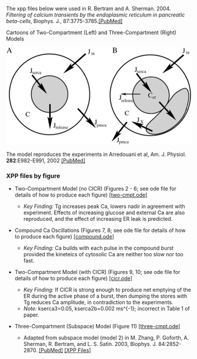 The xpp files below were used in R. Bertram and A. Sherman. 2004. *Filtering of calcium transients by the endoplasmic reticulum in pancreatic beta-cells*, Biophys. J., 87:3775-3785.[[PubMed]](https://pubmed.ncbi.nlm.nih.gov/15465863/)

Cartoons of Two-Compartment (Left) and Three-Compartment (Right) Models 

![cartoons.jpeg](cartoons.jpeg)

The model reproduces the experiments in Arredouani et al, Am. J. Physiol. __282__:E982-E991, 2002 [[PubMed]](https://pubmed.ncbi.nlm.nih.gov/12401716/)

### XPP files by figure


* Two-Compartment Model (no CICR) (Figures 2 - 6; see ode file for details of how to produce each figure) [[two-cmpt.ode]](two-cmpt.ode)
   * *Key Finding:* Tg increases peak Ca, lowers nadir in agreement with experiment.
Effects of increasing glucose and external Ca are also reproduced, and the effect of increasing ER leak is predicted.

* Compound Ca Oscillations (Figures 7, 8; see ode file for details of how to produce each figure) [[compound.ode]](compound.ode)
   * *Key Finding:* Ca builds with each pulse in the compound burst provided the kineteics of cytosolic Ca are neither too slow nor too fast.

* Two-Compartment Model (with CICR) (Figures 9, 10; see ode file for details of how to produce each figure) [[cicr.ode]](cicr.ode)
   * *Key Finding:* If CICR is strong enough to produce net emptying of the ER during the active phase of a burst, then dumping the stores with Tg reduces Ca amplitude, in contradiction to the experiments.
   * *Note:* kserca3=0.05, kserca2b=0.002 ms^{-1}; incorrect in Table 1 of paper.

* Three-Compartment (Subspace) Model (Figure 11) [[three-cmpt.ode]](three-cmpt.ode)
   * Adapted from subspace model (model 2) in M. Zhang, P. Goforth, A. Sherman, R. Bertram, and L. S. Satin. 2003, Biophys. J. 84:2852-2870. [[PubMed]](https://pubmed.ncbi.nlm.nih.gov/12719219/) [[XPP Files]](../Subspace)

